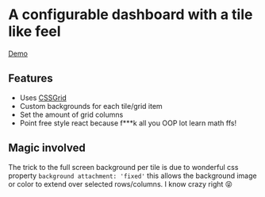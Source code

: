 # A configurable dashboard with a tile like feel

[Demo](https://css-grid-tile-react-dashboard.netlify.app/)

## Features

- Uses [CSSGrid](https://developer.mozilla.org/en-US/docs/Web/CSS/CSS_Grid_Layout)
- Custom backgrounds for each tile/grid item
- Set the amount of grid columns
- Point free style react because f***k all you OOP lot learn math ffs!

## Magic involved

The trick to the full screen background per tile is due to wonderful css property `background attachment: 'fixed'` this allows the background image or color to extend over selected rows/columns. I know crazy right 😝
